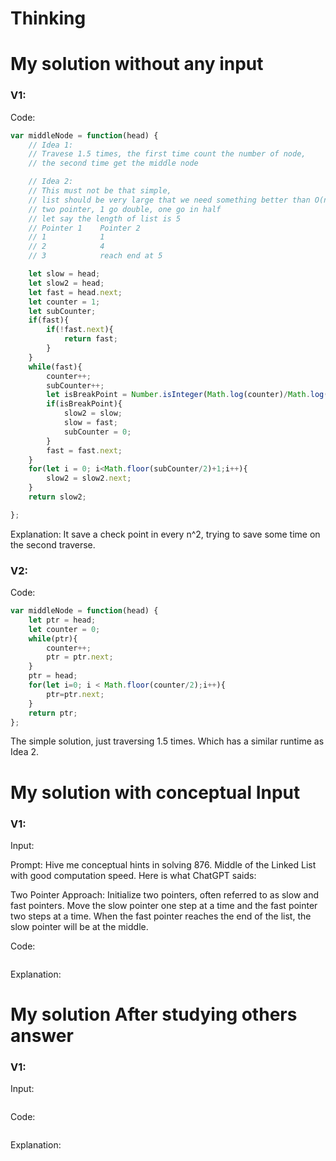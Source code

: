 # Thinking

# My solution without any input


### V1:
Code:
```js
var middleNode = function(head) {
    // Idea 1:
    // Travese 1.5 times, the first time count the number of node,
    // the second time get the middle node

    // Idea 2:
    // This must not be that simple,
    // list should be very large that we need something better than O(n).
    // two pointer, 1 go double, one go in half
    // let say the length of list is 5
    // Pointer 1    Pointer 2
    // 1            1
    // 2            4
    // 3            reach end at 5

    let slow = head;
    let slow2 = head;
    let fast = head.next;
    let counter = 1;
    let subCounter;
    if(fast){
        if(!fast.next){
            return fast;
        }
    }
    while(fast){
        counter++;
        subCounter++;
        let isBreakPoint = Number.isInteger(Math.log(counter)/Math.log(2));
        if(isBreakPoint){
            slow2 = slow;
            slow = fast;
            subCounter = 0;
        }
        fast = fast.next;
    }
    for(let i = 0; i<Math.floor(subCounter/2)+1;i++){
        slow2 = slow2.next;
    }
    return slow2;

};
```
Explanation:
It save a check point in every n^2, trying to save some time on the second traverse.
### V2:
Code:
```js
var middleNode = function(head) {
    let ptr = head;
    let counter = 0;
    while(ptr){
        counter++;
        ptr = ptr.next;
    }
    ptr = head;
    for(let i=0; i < Math.floor(counter/2);i++){
        ptr=ptr.next;
    }
    return ptr;
};
```
The simple solution, just traversing 1.5 times. Which has a similar runtime as Idea 2.
# My solution with conceptual Input

### V1: 
Input:

Prompt: Hive me conceptual  hints in solving 876. Middle of the Linked List with good computation speed.
Here is what ChatGPT saids:

Two Pointer Approach:
Initialize two pointers, often referred to as slow and fast pointers.
Move the slow pointer one step at a time and the fast pointer two steps at a time.
When the fast pointer reaches the end of the list, the slow pointer will be at the middle.

Code:
```js

```
Explanation:

# My solution After studying others answer

### V1: 
Input:
```js

```
Code:
```js

```
Explanation: